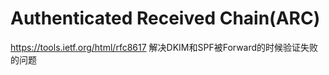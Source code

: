 # Authenticated Received Chain(ARC)
https://tools.ietf.org/html/rfc8617
解决DKIM和SPF被Forward的时候验证失败的问题